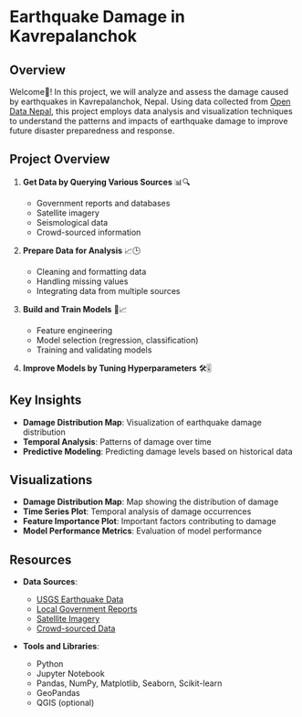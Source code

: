 # Earthquake Damage in Kavrepalanchok

## Overview

Welcome👋! In this project, we will analyze and assess the damage caused by earthquakes in Kavrepalanchok, Nepal. Using data collected from [Open Data Nepal](https://opendatanepal.com/), this project employs data analysis and visualization techniques to understand the patterns and impacts of earthquake damage to improve future disaster preparedness and response.

## Project Overview

1. **Get Data by Querying Various Sources** 📊🔍
   - Government reports and databases
   - Satellite imagery
   - Seismological data
   - Crowd-sourced information

2. **Prepare Data for Analysis** 📈🕒
   - Cleaning and formatting data
   - Handling missing values
   - Integrating data from multiple sources

3. **Build and Train Models** 🔨📈
   - Feature engineering
   - Model selection (regression, classification)
   - Training and validating models

4. **Improve Models by Tuning Hyperparameters** 🛠️🎚️

## Key Insights

- **Damage Distribution Map**: Visualization of earthquake damage distribution
- **Temporal Analysis**: Patterns of damage over time
- **Predictive Modeling**: Predicting damage levels based on historical data

## Visualizations

- **Damage Distribution Map**: Map showing the distribution of damage
- **Time Series Plot**: Temporal analysis of damage occurrences
- **Feature Importance Plot**: Important factors contributing to damage
- **Model Performance Metrics**: Evaluation of model performance

## Resources

- **Data Sources**:
  - [USGS Earthquake Data](https://earthquake.usgs.gov)
  - [Local Government Reports](http://example.gov)
  - [Satellite Imagery](http://example.com/satellite)
  - [Crowd-sourced Data](http://example.com/crowdsourced)

- **Tools and Libraries**:
  - Python
  - Jupyter Notebook
  - Pandas, NumPy, Matplotlib, Seaborn, Scikit-learn
  - GeoPandas
  - QGIS (optional)
